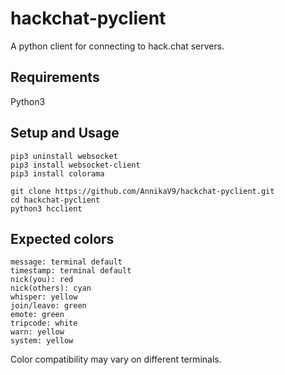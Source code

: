 # hackchat-pyclient
A python client for connecting to hack.chat servers.


## Requirements
Python3


## Setup and Usage
```
pip3 uninstall websocket
pip3 install websocket-client
pip3 install colorama

git clone https://github.com/AnnikaV9/hackchat-pyclient.git
cd hackchat-pyclient
python3 hcclient
```


## Expected colors
```
message: terminal default
timestamp: terminal default
nick(you): red
nick(others): cyan
whisper: yellow
join/leave: green
emote: green
tripcode: white
warn: yellow
system: yellow 
```
Color compatibility may vary on different terminals.
